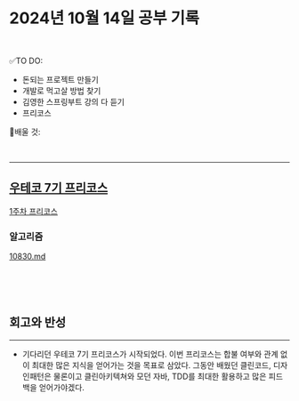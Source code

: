 # 2024년 10월 14일 공부 기록 

<br>

✅TO DO: 

- 돈되는 프로젝트 만들기
- 개발로 먹고살 방법 찾기
- 김영한 스프링부트 강의 다 듣기
- 프리코스

💭배울 것:


<br>

---


## [우테코 7기 프리코스](..%2F..%2F..%2F%EC%9A%B0%EC%95%84%ED%95%9C%ED%85%8C%ED%81%AC%EC%BD%94%EC%8A%A4%2F%EC%9A%B0%ED%85%8C%EC%BD%94_7%EA%B8%B0%2F%ED%94%84%EB%A6%AC%EC%BD%94%EC%8A%A4%2F7%EA%B8%B0_%ED%94%84%EB%A6%AC%EC%BD%94%EC%8A%A4.md)


[1주차 프리코스](..%2F..%2F..%2F%EC%9A%B0%EC%95%84%ED%95%9C%ED%85%8C%ED%81%AC%EC%BD%94%EC%8A%A4%2F%EC%9A%B0%ED%85%8C%EC%BD%94_7%EA%B8%B0%2F%ED%94%84%EB%A6%AC%EC%BD%94%EC%8A%A4%2F1%EC%A3%BC%EC%B0%A8%2F1%EC%A3%BC%EC%B0%A8_%ED%94%84%EB%A6%AC%EC%BD%94%EC%8A%A4.md)



### 알고리즘

[10830.md](..%2F..%2F..%2FAlgorithm%2FSolvedProblem%2F%EB%B0%B1%EC%A4%80%ED%81%B4%EB%9E%98%EC%8A%A4%2F%ED%81%B4%EB%9E%98%EC%8A%A44%2F10830%2F10830.md)


<br><br><br>





## 회고와 반성

---

- 기다리던 우테코 7기 프리코스가 시작되었다. 이번 프리코스는 합불 여부와 관계 없이 최대한 많은 지식을 얻어가는 것을
목표로 삼았다. 그동안 배웠던 클린코드, 디자인패턴은 물론이고 클린아키텍쳐와 모던 자바, TDD를 최대한 활용하고
많은 피드백을 얻어가야겠다. 
